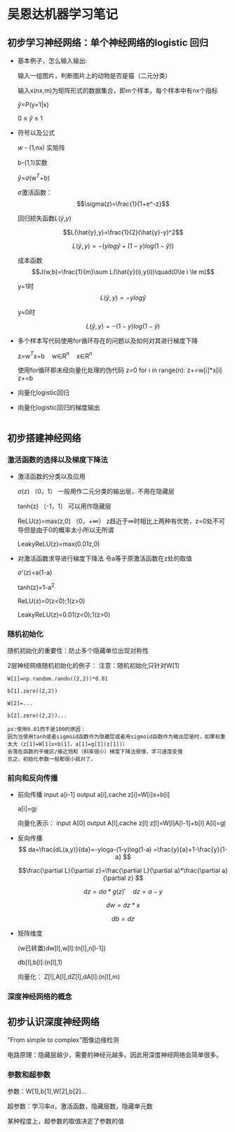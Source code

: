 # 吴恩达机器学习笔记
## 初步学习神经网络：单个神经网络的logistic 回归
* 基本例子，怎么输入输出:
  
    输入一组图片，判断图片上的动物是否是猫（二元分类）

    输入x(nx,m)为矩阵形式的数据集合，即m个样本，每个样本中有nx个指标

    $\hat{y}$=P(y=1|x) 

    0 $\le$ $\hat{y}$ $\le$ 1
* 符号以及公式
  
    $w$   -  (1,nx) 实矩阵

    b-(1,1)实数

    $\hat{y}$=$\sigma$(w$^T$+b)

    $\sigma$激活函数：
    $$\sigma(z)=\frac{1}{1+e^-z}$$

    回归损失函数$L$($\hat{y}$,$y$)

    $$L(\hat{y},y)=\frac{1}{2}(\hat{y}-y)^2$$

    $$L(\hat{y},y)=-(ylog \hat{y}+(1-y)log(1- \hat{y}))$$

    成本函数
    $$J(w,b)=\frac{1}{m}\sum L(\hat{y}(i),y(i))\quad(0\le i \le m)$$

    y=1时 
    $$L(\hat{y},y)=-ylog \hat{y}$$

    y=0时 

    $$L(\hat{y},y)=-(1-y)log(1- \hat{y})$$

* 多个样本写代码使用for循环存在的问题以及如何对其进行梯度下降
  
    z=w$^T$x+b$\quad$w$\in$R$^n$$\quad$x$\in$R$^n$

    使用for循环即未经向量化处理的伪代码
    z=0
    for i in range(n):
    z+=w[i]*x[i]
    z+=b

* 向量化logistic回归



* 向量化logistic回归的梯度输出
```

```
## 初步搭建神经网络
### 激活函数的选择以及梯度下降法
* 激活函数的分类以及应用
  
    $\sigma$(z)  （0，1）          一般用作二元分类的输出层，不用在隐藏层

    tanh(z)     （-1，1）        可以用作隐藏层

    ReLU(z)=max(z,0)      （0，+$\infty$） z趋近于$\infty$时相比上两种有优势，z=0处不可导但是由于0的概率太小所以无所谓

    LeakyReLU(z)=max(0.01z,0)

* 对激活函数求导进行梯度下降法
    令a等于原激活函数在z处的取值

    $\sigma$'(z)=a(1-a)

    tanh(z)=1-a$^2$

    ReLU(z)=0(z<0);1(z>0)

    LeakyReLU(z)=0.01(z<0);1(z>0)
    

### 随机初始化

随机初始化的重要性：防止多个隐藏单位出现对称性

2层神经网络随机初始化的例子：
    注意：随机初始化只针对W[1]

    W[1]=np.random.randn((2,2))*0.01

    b[1].zero((2,2))

    W[2]=...

    b[2].zero((2,2))...

    ps:使用0.01而不是100的原因：
    因为当使用tanh或者sigmoid函数作为隐藏层或者用sigmoid函数作为输出层是时，如果权重太大（z[1]=W[1]x+b[1]，a[1]=g[1](z[1])）
    会落在函数的平缓区/接近饱和（斜率很小）梯度下降法很慢，学习速度变慢
    总之，初始化参数一般都很小就对了。
### 前向和反向传播
* 前向传播
    input a[i-1]
    output a[i],cache z[i]=W[i]x+b[i]

    a[i]=g[i](z[i])

    向量化表示：
    input A[0]
    output A[l],cache z[l]
    z[l]=W[l]A[l-1]+b[l]
    A[l]=g[l](z[l])

* 反向传播
    $$ da=\frac{dL(a,y)}{da}=-yloga-(1-y)log(1-a)
    =\frac{y}{a}+1-\frac{y}{1-a} $$

    $$\frac{\partial L}{\partial z}=\frac{\partial L}{\partial a}*\frac{\partial a}{\partial z} $$

    $$ dz=da*g(z)'\quad dz=a-y$$

    $$ dw=dz*x$$

    $$ db=dz$$
* 矩阵维度

    (w已转置)dw[l],w[l]:(n[l],n[l-1])

    db[l],b[l]:(n[l],1)

    向量化：
    Z[l],A[l],dZ[l],dA[l]:(n[l],m)
### 深度神经网络的概念
## 初步认识深度神经网络
"From simple to complex"图像边缘检测

电路原理：隐藏层越少，需要的神经元越多。因此用深度神经网络会简单很多。
### 参数和超参数
  
参数：W[1],b[1],W[2],b[2]...

超参数：学习率$\alpha$，激活函数，隐藏层数，隐藏单元数

某种程度上，超参数的取值决定了参数的值
